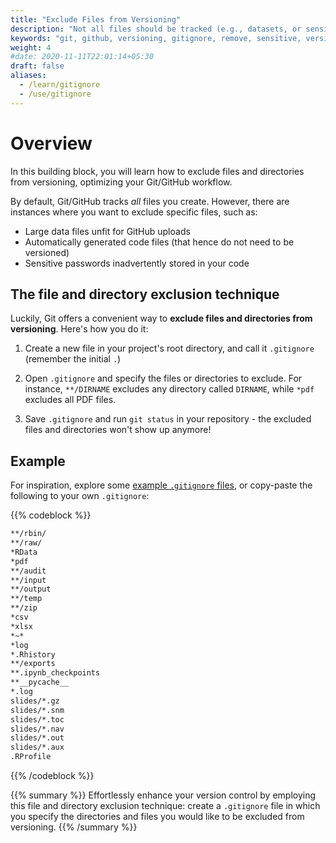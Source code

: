 ```yaml
---
title: "Exclude Files from Versioning"
description: "Not all files should be tracked (e.g., datasets, or sensitive information). Learn how to exclude them from versioning!"
keywords: "git, github, versioning, gitignore, remove, sensitive, version, control, data, file, files, directory"
weight: 4
#date: 2020-11-11T22:01:14+05:30
draft: false
aliases:
  - /learn/gitignore
  - /use/gitignore
---
```


# Overview

In this building block, you will learn how to exclude files and directories from versioning, optimizing your Git/GitHub workflow.

By default, Git/GitHub tracks *all* files you create. However, there are instances where you want to exclude specific files, such as:
- Large data files unfit for GitHub uploads
- Automatically generated code files (that hence do not need to be versioned)
- Sensitive passwords inadvertently stored in your code

## The file and directory exclusion technique

Luckily, Git offers a convenient way to __exclude files and directories from versioning__. Here's how you do it:

1. Create a new file in your project's root directory, and call it `.gitignore` (remember the initial `.`)

2. Open `.gitignore` and specify the files or directories to exclude. For instance, `**/DIRNAME` excludes any directory called `DIRNAME`, while `*pdf` excludes all PDF files.

3. Save `.gitignore` and run `git status` in your repository - the excluded files and directories won't show up anymore!

## Example

For inspiration, explore some [example `.gitignore` files](https://github.com/rgreminger/example-make-workflow/blob/master/.gitignore), or copy-paste the following to your own `.gitignore`:

{{% codeblock %}}
```txt
**/rbin/
**/raw/
*RData
*pdf
**/audit
**/input
**/output
**/temp
**/zip
*csv
*xlsx
*~*
*log
*.Rhistory
**/exports
**.ipynb_checkpoints
**__pycache__
*.log
slides/*.gz
slides/*.snm
slides/*.toc
slides/*.nav
slides/*.out
slides/*.aux
.RProfile
```
{{% /codeblock %}}

{{% summary %}}
Effortlessly enhance your version control by employing this file and directory exclusion technique: create a `.gitignore` file in which you specify the directories and files you would like to be excluded from versioning.
{{% /summary %}} 

